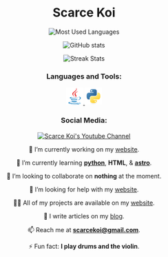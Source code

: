 <h1 align="center">
Scarce Koi
</h1>
<p align="center"> <img src="https://github-readme-stats.vercel.app/api/top-langs/?username=scarcekoi&layout=pie&langs_count=6&bg_color=1e1e2e&text_color=cdd6f4&icon_color=cba6f7&title_color=94e2d5" alt="Most Used Languages" /></p>

<p align="center"> <img src="https://github-readme-stats.vercel.app/api?username=scarcekoi&bg_color=1e1e2e&text_color=cdd6f4&icon_color=cba6f7&title_color=94e2d5" alt="GitHub stats" />

<p align="center"> <img src="https://streak-stats.demolab.com?user=scarcekoi&theme=catppuccin-mocha" alt="Streak Stats" /></p>

<h3 align="center">Languages and Tools:</h3>
<p align="center"> 
  <a href="https://www.java.com" target="_blank" rel="noreferrer"> 
    <img src="https://raw.githubusercontent.com/devicons/devicon/master/icons/java/java-original.svg" alt="java" width="40" height="40"/> 
  </a> 
  <a href="https://www.python.org" target="_blank" rel="noreferrer"> 
    <img src="https://raw.githubusercontent.com/devicons/devicon/master/icons/python/python-original.svg" alt="python" width="40" height="40"/> 
  </a> 
</p>

<h3 align="center">Social Media:</h3>
<p align="center">
  <a href="https://www.youtube.com/@scarcekoi" target="blank">
    <img align="center" src="https://raw.githubusercontent.com/rahuldkjain/github-profile-readme-generator/master/src/images/icons/Social/youtube.svg" alt="Scarce Koi's Youtube Channel" height="30" width="40" />
  </a>
</p>

<div align="center">
  <p>🔭 I’m currently working on my <a href="https://github.com/scarcekoi/website">website</a>.</p>
  <p>🌱 I’m currently learning <a href="https://www.python.org/" target="_blank"><strong>python</strong></a>, <strong>HTML</strong>, & <a href="https://astro.build/"><strong>astro</strong></a>.</p>
  <p>👯 I’m looking to collaborate on <strong>nothing</strong> at the moment.</p>
  <p>🤝 I’m looking for help with my <a href="https://github.com/scarcekoi/website">website</a>.</p>
  <p>👨‍💻 All of my projects are available on my <a href="https://scarcekoi.vercel.app/projects">website</a>.</p>
  <p>📝 I write articles on my <a href="">blog</a>.</p>
  <p>📫 Reach me at <strong><a href="mailto:scarcekoi@gmail.com">scarcekoi@gmail.com</a></strong>.</p>
  <p>⚡ Fun fact: <strong>I play drums and the violin</strong>.</p>
</div>
<a rel="me" href="https://fosstodon.org/@scarcekoi" hidden>Mastodon</a>

